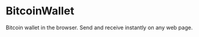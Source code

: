 BitcoinWallet
=============

Bitcoin wallet in the browser. Send and receive instantly on any web page.
